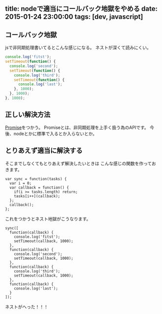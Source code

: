 title: nodeで適当にコールバック地獄をやめる
date: 2015-01-24 23:00:00
tags: [dev, javascript]
---

## コールバック地獄
jsで非同期処理書いてるとこんな感じになる。
ネストが深くて読みにくい。
```javascript
console.log('fitst');
setTimeout(function() {
  console.log('second');
  setTimeout(function() {
    console.log('third');
    setTimeout(function() {
      console.log('last');
    }, 1000);
  }, 1000);
}, 1000);

```
## 正しい解決方法
[Promise](http://azu.github.io/promises-book/)をつかう。
Promiseとは、非同期処理を上手く扱う為のAPIです。
今後、nodeとかに標準で入るとか入らないとか。

## とりあえず適当に解決する
そこまでしなくてもとりあえず解決したいときは
こんな感じの関数を作っておきます。
```javasctipt
var sync = function(tasks) {
  var i = 0;
  var callback = function() {
    if(i >= tasks.length) return;
    tasks[i++](callback);
  };
  callback();
};
```

これをつかうとネスト地獄がこうなります。
```javasctipt
sync([
  function(callback) {
    console.log('fitst');
    setTimeout(callback, 1000);
  },
  function(callback) {
    console.log('second');
    setTimeout(callback, 1000);
  },
  function(callback) {
    console.log('third');
    setTimeout(callback, 1000);
  },
  function(callback) {
    console.log('last');
  }
]);
```
ネストがへった！！！
